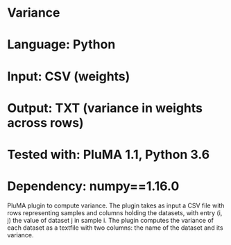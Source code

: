 # Variance
# Language: Python
# Input: CSV (weights)
# Output: TXT (variance in weights across rows)
# Tested with: PluMA 1.1, Python 3.6
# Dependency: numpy==1.16.0

PluMA plugin to compute variance.  The plugin takes as input a CSV
file with rows representing samples and columns holding the datasets,
with entry (i, j) the value of dataset j in sample i.  The plugin
computes the variance of each dataset as a textfile with two columns:
the name of the dataset and its variance.
